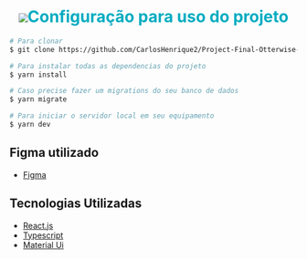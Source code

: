 <h1 align="center" style="color:#00ACC1">
    <img src="https://github.com/CarlosHenrique2/Desafio-de-c-digo-Garantia-estendida/blob/main/public/assets/Garantia.JPG />
    <br>
    Projeto Garantia Produtos
</h1>

## Configuração para uso do projeto

```bash
# Para clonar
$ git clone https://github.com/CarlosHenrique2/Project-Final-Otterwise-Front.git

# Para instalar todas as dependencias do projeto
$ yarn install

# Caso precise fazer um migrations do seu banco de dados
$ yarn migrate

# Para iniciar o servidor local em seu equipamento
$ yarn dev
```

## Figma utilizado

- [Figma](https://www.figma.com/file/a4MKNOOTcpqqO3ma1khRGr/Untitled?node-id=0%3A1&t=AWH00doNee5fWnBU-1)

## Tecnologias Utilizadas

- [React.js](https://pt-br.reactjs.org/)
- [Typescript](https://www.typescriptlang.org/pt/docs/handbook/jsx.html)
- [Material Ui](https://mui.com/material-ui/react-slider/)
